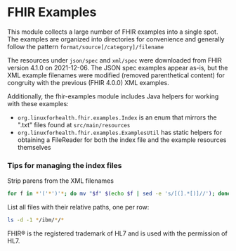 # FHIR Examples

This module collects a large number of FHIR examples into a single spot. The examples are organized into directories for convenience and generally follow the pattern `format/source[/category]/filename`

The resources under `json/spec` and `xml/spec` were downloaded from FHIR version 4.1.0 on 2021-12-06. The JSON spec examples appear as-is, but the XML example filenames were modified (removed parenthetical content) for congruity with the previous (FHIR 4.0.0) XML examples.

Additionally, the fhir-examples module includes Java helpers for working with these examples:
* `org.linuxforhealth.fhir.examples.Index` is an enum that mirrors the ".txt" files found at `src/main/resources`
* `org.linuxforhealth.fhir.examples.ExamplesUtil` has static helpers for obtaining a FileReader for both the index file and the example resources themselves

### Tips for managing the index files
Strip parens from the XML filenames
```sh
for f in *'('*')'*; do mv "$f" $(echo $f | sed -e 's/[(].*[)]//'); done
```

List all files with their relative paths, one per row:
```sh
ls -d -1 */ibm/*/*
```

FHIR® is the registered trademark of HL7 and is used with the permission of HL7.